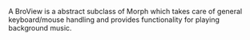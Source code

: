 A BroView is a abstract subclass of Morph which takes care of general keyboard/mouse handling and provides functionality for playing background music.